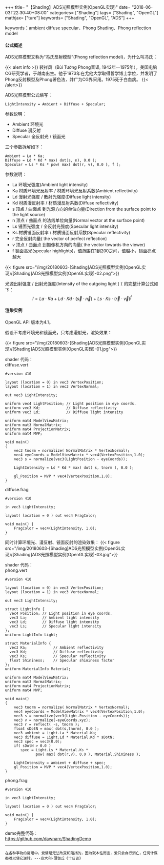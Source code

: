+++
title= "【Shading】ADS光照模型实例(OpenGL实现)"
date= "2018-06-03T22:30:40+08:00"
categories= ["Shading"]
tags= ["Shading", "OpenGL"]
mathjax= ["ture"]
keywords= ["Shading", "OpenGL", "ADS"]
+++

keywords：ambient diffuse specular、Phong Shading、Phong reflection model

#### 公式概述

ADS光照模型又称为“冯氏反射模型”(Phong reflection model)，为什么叫冯氏：

{{< alert info >}}
裴祥风（Bùi Tường Phong音译, 1942年—1975年），美国电脑CG研究学者，于越南出生。他于1973年在尤他大学取得哲学博士学位，并发明了Phong反射模型及Phong著色法，并广为CG界采用。1975死于白血病。
{{< /alert>}}

ADS光照模型公式缩写：

	LightIntensity = Ambient + Diffuse + Specular;
	
参数说明：

+ Ambient 环境光
+ Diffuse 漫反射
+ Specular 全反射光 / 镜面光

三个参数拆解如下：

	Ambient = La * Ka;
	Diffuse = Ld * Kd * max( dot(s, n), 0.0 );
	Specular = Ls * Ks * pow( max( dot(r, v), 0.0 ), f );

参数说明：
	
+ La 环境光强度(Ambient light intensity)
+ Ka 材质环境光反射率 / 材质环境光反射系数(Ambient reflectivity)
+ Ld 漫射光强度 / 散射光强度(Diffuse light intensity)
+ Kd 材质漫反射率 / 材质漫反射系数(Diffuse reflectivity)
+ s 顶点 / 曲面点 到光源方向的单位向量(Direction from the surface point to the light source)
+ n 顶点 / 曲面点 的法线单位向量(Normal vector at the surface point)
+ Ls 镜面光强度 / 全反射光强度(Specular light intensity)
+ Ks 材质镜面反射率 / 材质镜面反射系数(Specular reflectivity)
+ r 完全反射向量( the vector of perfect reflection)
+ v 顶点 / 曲面点 到摄像机方向的向量( the vector towards the viewer)
+ f 镜面高光(specular highlights)，值范围在1到200之间，值越小，镜面亮点越大

{{< figure src="/img/20180603-[Shading]ADS光照模型实例(OpenGL实现)/[Shading]ADS光照模型实例(OpenGL实现)-02.png">}}

光源出射强度 / 出射光强度(Intensity of the outgoing light ) `I` 的完整计算公式如下：
$$
I = La \cdot Ka+Ld \cdot Kd \cdot \left(\vec{s} \cdot \vec{n}\right)+Ls \cdot Ks \cdot \left(\vec{r} \cdot \vec{v}\right)^f
$$

#### 渲染实例

OpenGL API 版本为4.1。

假设不考虑环境光和镜面光，只考虑漫射光，渲染效果：

{{< figure src="/img/20180603-[Shading]ADS光照模型实例(OpenGL实现)/[Shading]ADS光照模型实例(OpenGL实现)-01.jpg">}}

shader 代码：  
diffuse.vert

	#version 410

	layout (location = 0) in vec3 VertexPosition;
	layout (location = 1) in vec3 VertexNormal;

	out vec3 LightIntensity;

	uniform vec4 LightPosition; // Light position in eye coords.
	uniform vec3 Kd;            // Diffuse reflectivity
	uniform vec3 Ld;            // Diffuse light intensity

	uniform mat4 ModelViewMatrix;
	uniform mat3 NormalMatrix;
	uniform mat4 ProjectionMatrix;
	uniform mat4 MVP;

	void main()
	{
		vec3 tnorm = normalize( NormalMatrix * VertexNormal);
		vec4 eyeCoords = ModelViewMatrix * vec4(VertexPosition,1.0);
		vec3 s = normalize(vec3(LightPosition - eyeCoords));

		LightIntensity = Ld * Kd * max( dot( s, tnorm ), 0.0 );

		gl_Position = MVP * vec4(VertexPosition,1.0);
	}

diffuse.frag
	
	#version 410

	in vec3 LightIntensity;

	layout( location = 0 ) out vec4 FragColor;

	void main() {
		FragColor = vec4(LightIntensity, 1.0);
	}
	
同时计算环境光、漫反射、镜面反射的渲染效果：
{{< figure src="/img/20180603-[Shading]ADS光照模型实例(OpenGL实现)/[Shading]ADS光照模型实例(OpenGL实现)-03.jpg">}}

shader 代码：  
phong.vert

	#version 410

	layout (location = 0) in vec3 VertexPosition;
	layout (location = 1) in vec3 VertexNormal;

	out vec3 LightIntensity;

	struct LightInfo {
	  vec4 Position; // Light position in eye coords.
	  vec3 La;       // Ambient light intensity
	  vec3 Ld;       // Diffuse light intensity
	  vec3 Ls;       // Specular light intensity
	};
	uniform LightInfo Light;

	struct MaterialInfo {
	  vec3 Ka;            // Ambient reflectivity
	  vec3 Kd;            // Diffuse reflectivity
	  vec3 Ks;            // Specular reflectivity
	  float Shininess;    // Specular shininess factor
	};
	uniform MaterialInfo Material;

	uniform mat4 ModelViewMatrix;
	uniform mat3 NormalMatrix;
	uniform mat4 ProjectionMatrix;
	uniform mat4 MVP;

	void main()
	{
		vec3 tnorm = normalize( NormalMatrix * VertexNormal);
		vec4 eyeCoords = ModelViewMatrix * vec4(VertexPosition,1.0);
		vec3 s = normalize(vec3(Light.Position - eyeCoords));
		vec3 v = normalize(-eyeCoords.xyz);
		vec3 r = reflect( -s, tnorm );
		float sDotN = max( dot(s,tnorm), 0.0 );
		vec3 ambient = Light.La * Material.Ka;
		vec3 diffuse = Light.Ld * Material.Kd * sDotN;
		vec3 spec = vec3(0.0);
		if( sDotN > 0.0 )
		   spec = Light.Ls * Material.Ks *
				  pow( max( dot(r,v), 0.0 ), Material.Shininess );

		LightIntensity = ambient + diffuse + spec;
		gl_Position = MVP * vec4(VertexPosition,1.0);
	}

phong.frag

	#version 410

	in vec3 LightIntensity;

	layout( location = 0 ) out vec4 FragColor;

	void main() {
		FragColor = vec4(LightIntensity, 1.0);
	}

demo完整代码：  
https://github.com/dawnarc/ShadingDemo
	
***
`在各种事物的常理中，爱情是无法改变和阻挡的，因为就本性而言，爱只会自行消亡，任何计谋都难以使它逆转。---意大利·薄伽丘《十日谈》`
